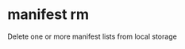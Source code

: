 # manifest rm

<!---MARKER_GEN_START-->
Delete one or more manifest lists from local storage


<!---MARKER_GEN_END-->

